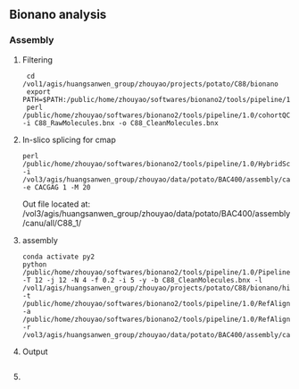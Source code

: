 ## Bionano analysis

### Assembly

1. Filtering 

   ```shell
    cd /vol1/agis/huangsanwen_group/zhouyao/projects/potato/C88/bionano
    export PATH=$PATH:/public/home/zhouyao/softwares/bionano2/tools/pipeline/1.0/RefAligner/1.0
    perl /public/home/zhouyao/softwares/bionano2/tools/pipeline/1.0/cohortQC/1.0/filter_SNR_dynamic.pl -i C88_RawMolecules.bnx -o C88_CleanMolecules.bnx
   ```

2. In-slico splicing for cmap

   ```shell
   perl /public/home/zhouyao/softwares/bionano2/tools/pipeline/1.0/HybridScaffold/1.0/scripts/fa2cmap_multi_color.pl -i /vol3/agis/huangsanwen_group/zhouyao/data/potato/BAC400/assembly/canu/all/C88_1/C88_1.contigs.fasta -e CACGAG 1 -M 20
   ```

   Out file located at: /vol3/agis/huangsanwen_group/zhouyao/data/potato/BAC400/assembly/canu/all/C88_1/

3. assembly

   ```
   conda activate py2
   python /public/home/zhouyao/softwares/bionano2/tools/pipeline/1.0/Pipeline/1.0/pipelineCL.py -T 12 -j 12 -N 4 -f 0.2 -i 5 -y -b C88_CleanMolecules.bnx -l /vol1/agis/huangsanwen_group/zhouyao/projects/potato/C88/bionano/hicanu -t /public/home/zhouyao/softwares/bionano2/tools/pipeline/1.0/RefAligner/1.0 -a /public/home/zhouyao/softwares/bionano2/tools/pipeline/1.0/RefAligner/1.0/optArguments_nonhaplotype_BG_saphyr.xml -r /vol3/agis/huangsanwen_group/zhouyao/data/potato/BAC400/assembly/canu/all/C88_1/C88_1.contigs_CACGAG_20kb_0labels.cmap 
   ```

   

4. Output

   ```
   
   ```

5. 
